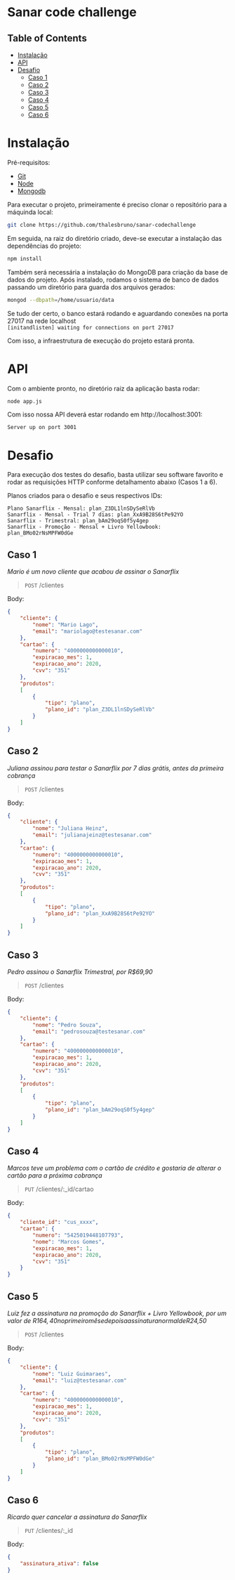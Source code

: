 Sanar code challenge
====================

<!--ts-->
Table of Contents
-----------------
* [Instalação](#instalacao)
* [API](#api)
* [Desafio](#desafio)
  * [Caso 1](#caso-1)
  * [Caso 2](#caso-2)
  * [Caso 3](#caso-3)
  * [Caso 4](#caso-4)
  * [Caso 5](#caso-5)
  * [Caso 6](#caso-6)
<!--te-->

Instalação
==========
Pré-requisitos:
- [Git](https://git-scm.com/book/pt-br/v1/Primeiros-passos-Instalando-Git)
- [Node](https://nodejs.org/en/download/)
- [Mongodb](https://www.mongodb.com/what-is-mongodb)

Para executar o projeto, primeiramente é preciso clonar o repositório para a máquinda local:
```bash
git clone https://github.com/thalesbruno/sanar-codechallenge
```
Em seguida, na raiz do diretório criado, deve-se executar a instalação das dependências do projeto:
```bash
npm install
```
Também será necessária a instalação do MongoDB para criação da base de dados do projeto. Após instalado, rodamos o sistema de banco de dados passando um diretório para guarda dos arquivos gerados:
```bash
mongod --dbpath=/home/usuario/data
```
Se tudo der certo, o banco estará rodando e aguardando conexões na porta 27017 na rede localhost  
`[initandlisten] waiting for connections on port 27017`

Com isso, a infraestrutura de execução do projeto estará pronta.

API
===

Com o ambiente pronto, no diretório raiz da aplicação basta rodar:
```bash
node app.js
```
Com isso nossa API deverá estar rodando em http://localhost:3001:  

`Server up on port 3001`

Desafio
=======

Para execução dos testes do desafio, basta utilizar seu software favorito e rodar as requisições HTTP conforme detalhamento abaixo (Casos 1 a 6).

Planos criados para o desafio e seus respectivos IDs:
```
Plano Sanarflix - Mensal: plan_Z3DL1lnSDySeRlVb
Sanarflix - Mensal - Trial 7 dias: plan_XxA9B28S6tPe92YO
Sanarflix - Trimestral: plan_bAm29oqS0f5y4gep
Sanarflix - Promoção - Mensal + Livro Yellowbook: plan_BMo02rNsMPFW0dGe
```

Caso 1
------
_Mario é um novo cliente que acabou de assinar o Sanarflix_

>`POST` /clientes  

Body:
```json
{
	"cliente": {
		"nome": "Mario Lago",
		"email": "mariolago@testesanar.com"
	},
	"cartao": {
		"numero": "4000000000000010",
		"expiracao_mes": 1,
		"expiracao_ano": 2020,
		"cvv": "351"
	},
	"produtos": 
	[ 
		{
			"tipo": "plano",
			"plano_id": "plan_Z3DL1lnSDySeRlVb"
		}
	]
}
```

Caso 2
------
_Juliana assinou para testar o Sanarflix por 7 dias grátis, antes da primeira cobrança_

>`POST` /clientes

Body:
```json
{
	"cliente": {
		"nome": "Juliana Heinz",
		"email": "julianajeinz@testesanar.com"
	},
	"cartao": {
		"numero": "4000000000000010",
		"expiracao_mes": 1,
		"expiracao_ano": 2020,
		"cvv": "351"
	},
	"produtos": 
	[ 
		{
			"tipo": "plano",
			"plano_id": "plan_XxA9B28S6tPe92YO"
		}
	]
}
```

Caso 3
------
_Pedro assinou o Sanarflix Trimestral, por R$69,90_

>`POST` /clientes

Body:
```json
{
	"cliente": {
		"nome": "Pedro Souza",
		"email": "pedrosouza@testesanar.com"
	},
	"cartao": {
		"numero": "4000000000000010",
		"expiracao_mes": 1,
		"expiracao_ano": 2020,
		"cvv": "351"
	},
	"produtos": 
	[ 
		{
			"tipo": "plano",
			"plano_id": "plan_bAm29oqS0f5y4gep"
		}
	]
}
```

Caso 4
------
_Marcos teve um problema com o cartão de crédito e gostaria de alterar o cartão para
a próxima cobrança_

>`PUT` /clientes/:_id/cartao

Body:
```json
{
	"cliente_id": "cus_xxxx",
	"cartao": {
		"numero": "5425019448107793",
		"nome": "Marcos Gomes",
		"expiracao_mes": 1,
		"expiracao_ano": 2020,
		"cvv": "351"
	}
}
```


Caso 5
------
_Luiz fez a assinatura na promoção do Sanarflix + Livro Yellowbook, por um valor de
R$164,40 no primeiro mês e depois a assinatura normal de R$24,50_

>`POST` /clientes

Body:
```json
{
	"cliente": {
		"nome": "Luiz Guimaraes",
		"email": "luiz@testesanar.com"
	},
	"cartao": {
		"numero": "4000000000000010",
		"expiracao_mes": 1,
		"expiracao_ano": 2020,
		"cvv": "351"
	},
	"produtos": 
	[ 
		{
			"tipo": "plano",
			"plano_id": "plan_BMo02rNsMPFW0dGe"
		}
	]
}
```


Caso 6
------
_Ricardo quer cancelar a assinatura do Sanarflix_

>`PUT` /clientes/:_id

Body:
```json
{
	"assinatura_ativa": false
}
```
